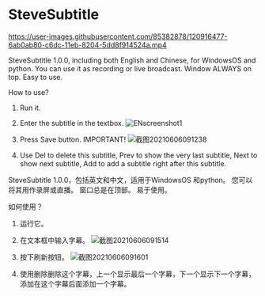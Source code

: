 # SteveSubtitle

https://user-images.githubusercontent.com/85382878/120916477-6ab0ab80-c6dc-11eb-8204-5dd8f914524a.mp4

SteveSubtitle 1.0.0, including both English and Chinese, for WindowsOS and python.
You can use it as recording or live broadcast. Window ALWAYS on top. 
Easy to use.

How to use?
1. Run it.
2. Enter the subtitle in the textbox.
![ENscreenshot1](https://user-images.githubusercontent.com/85382878/120909393-41295d00-c6a7-11eb-8ca1-afc55b329eed.png)

3. Press Save button. IMPORTANT!
![截图20210606091238](https://user-images.githubusercontent.com/85382878/120909408-5ef6c200-c6a7-11eb-88dc-97d33966a3d8.png)

4. Use Del to delete this subtitle, Prev to show the very last subtitle, Next to show next subtitle, Add to add a subtitle right after this subtitle.

SteveSubtitle 1.0.0，包括英文和中文，适用于WindowsOS 和python。
您可以将其用作录屏或直播。 窗口总是在顶部。
易于使用。

如何使用？
1. 运行它。
2. 在文本框中输入字幕。
![截图20210606091514](https://user-images.githubusercontent.com/85382878/120909444-b5640080-c6a7-11eb-8393-0bf2571c1e71.png)

3. 按下刷新按钮。
![截图20210606091601](https://user-images.githubusercontent.com/85382878/120909453-d0367500-c6a7-11eb-8970-e012cf7128d3.png)

4. 使用删除删除这个字幕，上一个显示最后一个字幕，下一个显示下一个字幕，添加在这个字幕后面添加一个字幕。



